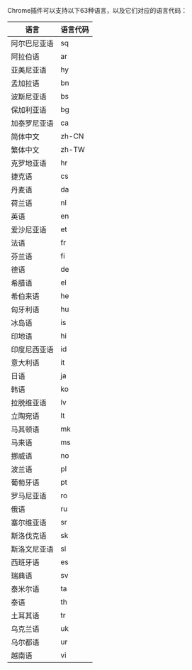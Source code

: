Chrome插件可以支持以下63种语言，以及它们对应的语言代码：

| 语言 | 语言代码 |
| --- | --- |
| 阿尔巴尼亚语 | sq |
| 阿拉伯语 | ar |
| 亚美尼亚语 | hy |
| 孟加拉语 | bn |
| 波斯尼亚语 | bs |
| 保加利亚语 | bg |
| 加泰罗尼亚语 | ca |
| 简体中文 | zh-CN |
| 繁体中文 | zh-TW |
| 克罗地亚语 | hr |
| 捷克语 | cs |
| 丹麦语 | da |
| 荷兰语 | nl |
| 英语 | en |
| 爱沙尼亚语 | et |
| 法语 | fr |
| 芬兰语 | fi |
| 德语 | de |
| 希腊语 | el |
| 希伯来语 | he |
| 匈牙利语 | hu |
| 冰岛语 | is |
| 印地语 | hi |
| 印度尼西亚语 | id |
| 意大利语 | it |
| 日语 | ja |
| 韩语 | ko |
| 拉脱维亚语 | lv |
| 立陶宛语 | lt |
| 马其顿语 | mk |
| 马来语 | ms |
| 挪威语 | no |
| 波兰语 | pl |
| 葡萄牙语 | pt |
| 罗马尼亚语 | ro |
| 俄语 | ru |
| 塞尔维亚语 | sr |
| 斯洛伐克语 | sk |
| 斯洛文尼亚语 | sl |
| 西班牙语 | es |
| 瑞典语 | sv |
| 泰米尔语 | ta |
| 泰语 | th |
| 土耳其语 | tr |
| 乌克兰语 | uk |
| 乌尔都语 | ur |
| 越南语 | vi |